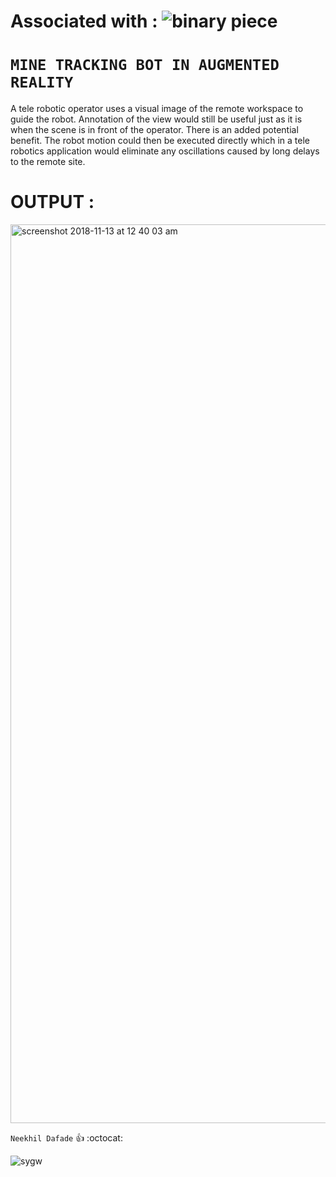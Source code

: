 # Associated with : ![binary piece](https://user-images.githubusercontent.com/26859754/48367235-171d8300-e6d6-11e8-9a7b-661f6f365149.png)


# `MINE TRACKING BOT IN AUGMENTED REALITY`


A tele robotic operator uses a visual image of the remote workspace to guide the robot. Annotation of the view would still be useful just as it is when the scene is in front of the operator. There is an added potential benefit. The robot motion could then be executed directly which in a tele robotics application would eliminate any oscillations caused by long delays to the remote site.


# OUTPUT :
<img width="1438" alt="screenshot 2018-11-13 at 12 40 03 am" src="https://user-images.githubusercontent.com/26859754/48369563-ed1b8f00-e6dc-11e8-8945-861bc52f6a03.png">




`Neekhil Dafade`
:+1: 
:octocat:

![sygw](https://user-images.githubusercontent.com/26859754/48368592-28688e80-e6da-11e8-9c9a-aab32f25745b.gif)
